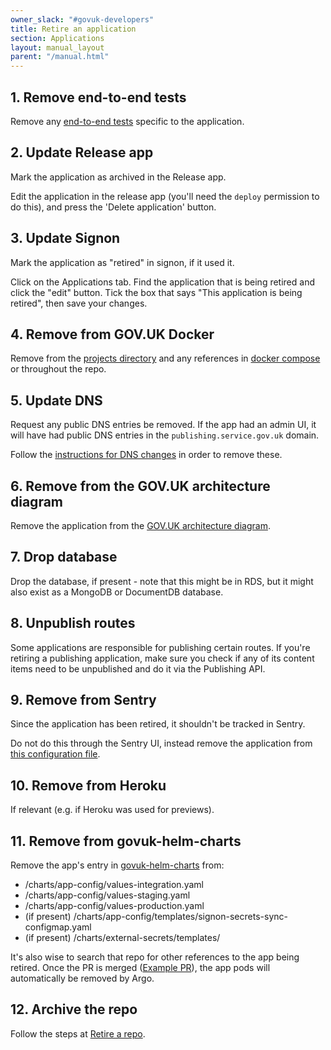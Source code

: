 ```yaml
---
owner_slack: "#govuk-developers"
title: Retire an application
section: Applications
layout: manual_layout
parent: "/manual.html"
---
```


## 1. Remove end-to-end tests

Remove any [end-to-end tests][end-to-end] specific to the application.

[end-to-end]: https://github.com/alphagov/govuk-e2e-tests

## 2. Update Release app

Mark the application as archived in the Release app.

Edit the application in the release app (you'll need the `deploy` permission to
do this), and press the 'Delete application' button.

## 3. Update Signon

Mark the application as "retired" in signon, if it used it.

Click on the Applications tab. Find the application that is being retired and
click the "edit" button. Tick the box that says "This application is being
retired", then save your changes.

## 4. Remove from GOV.UK Docker

Remove from the [projects directory] and any references
in [docker compose] or throughout the repo.

[projects directory]: https://github.com/alphagov/govuk-docker/tree/master/projects
[docker compose]: https://github.com/alphagov/govuk-docker/blob/master/docker-compose.yml

## 5. Update DNS

Request any public DNS entries be removed. If the app had an admin UI, it will
have had public DNS entries in the `publishing.service.gov.uk` domain.

Follow the [instructions for DNS changes][dns-changes] in order to remove
these.

[dns-changes]: /manual/dns.html#dns-for-the-publishingservicegovuk-domain

## 6. Remove from the GOV.UK architecture diagram

Remove the application from the [GOV.UK architecture diagram](/manual/architecture.html).

## 7. Drop database

Drop the database, if present - note that this might be in RDS, but it might also exist
as a MongoDB or DocumentDB database.

## 8. Unpublish routes

Some applications are responsible for publishing certain routes. If you're
retiring a publishing application, make sure you check if any of its content
items need to be unpublished and do it via the Publishing API.

## 9. Remove from Sentry

Since the application has been retired, it shouldn't be tracked in Sentry.

Do not do this through the Sentry UI, instead remove the application from
[this configuration file](https://github.com/alphagov/govuk-infrastructure/blob/main/terraform/deployments/sentry/locals.tf).

## 10. Remove from Heroku

If relevant (e.g. if Heroku was used for previews).

## 11. Remove from govuk-helm-charts

Remove the app's entry in [govuk-helm-charts](https://github.com/alphagov/govuk-helm-charts/) from:

- /charts/app-config/values-integration.yaml
- /charts/app-config/values-staging.yaml
- /charts/app-config/values-production.yaml
- (if present) /charts/app-config/templates/signon-secrets-sync-configmap.yaml
- (if present) /charts/external-secrets/templates/<app name>

It's also wise to search that repo for other references to the app being retired.
Once the PR is merged ([Example PR](https://github.com/alphagov/govuk-helm-charts/pull/1236)), the app pods will automatically be removed by Argo.

## 12. Archive the repo

Follow the steps at [Retire a repo](/manual/retiring-a-repo.html).
